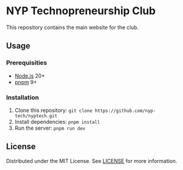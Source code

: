 # NYP Technopreneurship Club

This repository contains the main website for the club.

## Usage

### Prerequisities

- [Node.js](https://nodejs.org) 20+
- [pnpm](https://pnpm.io) 9+

### Installation

1. Clone this repository: `git clone https://github.com/nyp-tech/nyptech.git`
2. Install dependencies: `pnpm install`
3. Run the server: `pnpm run dev`

## License

Distributed under the MIT License. See [LICENSE](./LICENSE) for more information.